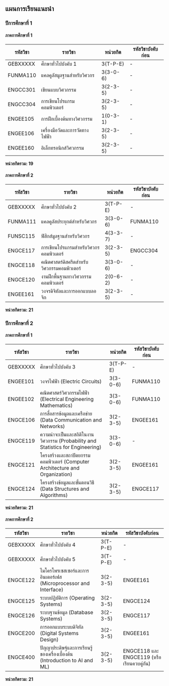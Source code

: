 ## แผนการเรียนแนะนำ

### ปีการศึกษาที่ 1

#### ภาคการศึกษาที่ 1

| รหัสวิชา     | รายวิชา                                        | หน่วยกิต   | รหัสวิชาบังคับก่อน |
|--------------|--------------------------------------------------|------------|----------------------|
| GEBXXXXX     | ศึกษาทั่วไปบังคับ 1                             | 3(T-P-E)   | -                    |
| FUNMA110     | แคลคูลัสมูลฐานสำหรับวิศวกร                     | 3(3-0-6)   | -                    |
| ENGCC301     | เขียนแบบวิศวกรรม                                | 3(2-3-5)   | -                    |
| ENGCC304     | การเขียนโปรแกรมคอมพิวเตอร์                      | 3(2-3-5)   | -                    |
| ENGEE105     | การฝึกเบื้องต้นทางวิศวกรรม                      | 1(0-3-1)   | -                    |
| ENGEE106     | เครื่องมือวัดและการวัดทางไฟฟ้า                  | 3(2-3-5)   | -                    |
| ENGEE160     | อิเล็กทรอนิกส์วิศวกรรม                          | 3(2-3-5)   | -                    |
**หน่วยกิตรวม: 19**

#### ภาคการศึกษาที่ 2

| รหัสวิชา     | รายวิชา                                         | หน่วยกิต   | รหัสวิชาบังคับก่อน     |
|--------------|--------------------------------------------------|------------|--------------------------|
| GEBXXXXX     | ศึกษาทั่วไปบังคับ 2                             | 3(T-P-E)   | -                        |
| FUNMA111     | แคลคูลัสประยุกต์สำหรับวิศวกร                   | 3(3-0-6)   | FUNMA110                |
| FUNSC115     | ฟิสิกส์มูลฐานสำหรับวิศวกร                       | 4(3-3-7)   | -                        |
| ENGCE117     | การเขียนโปรแกรมสำหรับวิศวกรคอมพิวเตอร์         | 3(2-3-5)   | ENGCC304                |
| ENGCE118     | คณิตศาสตร์ดิสครีตสำหรับวิศวกรรมคอมพิวเตอร์    | 3(3-0-6)   | -                        |
| ENGCE120     | งานฝึกพื้นฐานทางวิศวกรรมคอมพิวเตอร์            | 2(0-6-2)   | -                        |
| ENGEE161     | วงจรดิจิทัลและการออกแบบลอจิก                    | 3(2-3-5)   | -                        |
**หน่วยกิตรวม: 21**

### ปีการศึกษาที่ 2

#### ภาคการศึกษาที่ 1

| รหัสวิชา   | รายวิชา                                                       | หน่วยกิต   | รหัสวิชาบังคับก่อน   |
|------------|----------------------------------------------------------------|------------|------------------------|
| GEBXXXXX   | ศึกษาทั่วไปบังคับ 3                                           | 3(T-P-E)   | -                      |
| ENGEE101   | วงจรไฟฟ้า (Electric Circuits)                                 | 3(3-0-6)   | FUNMA110              |
| ENGEE102   | คณิตศาสตร์วิศวกรรมไฟฟ้า (Electrical Engineering Mathematics) | 3(3-0-6)   | FUNMA110              |
| ENGCE106   | การสื่อสารข้อมูลและเครือข่าย (Data Communication and Networks) | 3(2-3-5)   | ENGEE161              |
| ENGCE119   | ความน่าจะเป็นและสถิติในงานวิศวกรรม (Probability and Statistics for Engineering) | 3(3-0-6) | -                    |
| ENGCE121   | โครงสร้างและสถาปัตยกรรมคอมพิวเตอร์ (Computer Architecture and Organization) | 3(2-3-5) | ENGEE161              |
| ENGCE124   | โครงสร้างข้อมูลและขั้นตอนวิธี (Data Structures and Algorithms) | 3(2-3-5) | ENGCE117              |

**หน่วยกิตรวม: 21**

#### ภาคการศึกษาที่ 2

| รหัสวิชา   | รายวิชา                                                        | หน่วยกิต   | รหัสวิชาบังคับก่อน                         |
|------------|-----------------------------------------------------------------|------------|---------------------------------------------|
| GEBXXXXX   | ศึกษาทั่วไปบังคับ 4                                            | 3(T-P-E)   | -                                           |
| GEBXXXXX   | ศึกษาทั่วไปบังคับ 5                                            | 3(T-P-E)   | -                                           |
| ENGCE122   | ไมโครโพรเซสเซอร์และการอินเตอร์เฟส (Microprocessor and Interface) | 3(2-3-5)   | ENGEE161                                  |
| ENGCE125   | ระบบปฏิบัติการ (Operating Systems)                             | 3(2-3-5)   | ENGCE124                                  |
| ENGCE126   | ระบบฐานข้อมูล (Database Systems)                               | 3(2-3-5)   | ENGCE117                                  |
| ENGCE200   | การออกแบบระบบดิจิทัล (Digital Systems Design)                 | 3(2-3-5)   | ENGEE161                                  |
| ENGCE400   | ปัญญาประดิษฐ์และการเรียนรู้ของเครื่องเบื้องต้น (Introduction to AI and ML) | 3(2-3-5) | ENGCE118 และ ENGCE119 (หรือเรียนควบคู่กัน) |

**หน่วยกิตรวม: 21**
